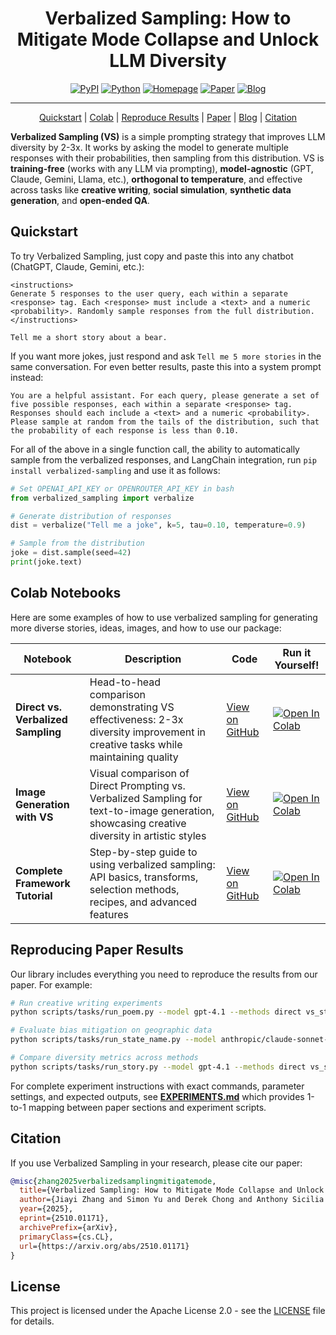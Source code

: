 

<div align="center">
<h1>Verbalized Sampling: How to Mitigate Mode Collapse and Unlock LLM Diversity</h1>

[![PyPI](https://img.shields.io/pypi/v/verbalized-sampling?style=for-the-badge&logo=pypi&logoColor=white)](https://pypi.org/project/verbalized-sampling/) [![Python](https://img.shields.io/pypi/pyversions/verbalized-sampling?style=for-the-badge&logo=python&logoColor=white&label=)](https://pypi.org/project/verbalized-sampling/) [![Homepage](https://img.shields.io/badge/Homepage-4d8cd8?style=for-the-badge&logo=google-chrome&logoColor=white)](https://www.verbalized-sampling.com/) [![Paper](https://img.shields.io/badge/Paper-2510.01171-red?style=for-the-badge)](https://arxiv.org/abs/2510.01171)  [![Blog](https://img.shields.io/badge/Blog-4d8cd8?style=for-the-badge&logo=notion&logoColor=white)](https://simonucl.notion.site/verbalized-sampling)
</div>

---

<p align="center">
  <a href="#quickstart">Quickstart</a> | <a href="#colab-notebooks">Colab</a> | <a href="#reproducing-paper-results">Reproduce Results</a> | <a href="https://arxiv.org/abs/2510.01171">Paper</a> | <a href="https://simonucl.notion.site/verbalized-sampling">Blog</a> | <a href="#citation">Citation</a>
</p>

**Verbalized Sampling (VS)** is a simple prompting strategy that improves LLM diversity by 2-3x. It works by asking the model to generate multiple responses with their probabilities, then sampling from this distribution. VS is **training-free** (works with any LLM via prompting), **model-agnostic** (GPT, Claude, Gemini, Llama, etc.), **orthogonal to temperature**, and effective across tasks like **creative writing**, **social simulation**, **synthetic data generation**, and **open-ended QA**.

## Quickstart

To try Verbalized Sampling, just copy and paste this into any chatbot (ChatGPT, Claude, Gemini, etc.):

```
<instructions>
Generate 5 responses to the user query, each within a separate <response> tag. Each <response> must include a <text> and a numeric <probability>. Randomly sample responses from the full distribution.
</instructions>

Tell me a short story about a bear.
```

If you want more jokes, just respond and ask `Tell me 5 more stories` in the same conversation. For even better results, paste this into a system prompt instead:

```
You are a helpful assistant. For each query, please generate a set of five possible responses, each within a separate <response> tag. Responses should each include a <text> and a numeric <probability>. Please sample at random from the tails of the distribution, such that the probability of each response is less than 0.10.
```

For all of the above in a single function call, the ability to automatically sample from the verbalized responses, and LangChain integration, run `pip install verbalized-sampling` and use it as follows:

```python
# Set OPENAI_API_KEY or OPENROUTER_API_KEY in bash
from verbalized_sampling import verbalize

# Generate distribution of responses
dist = verbalize("Tell me a joke", k=5, tau=0.10, temperature=0.9)

# Sample from the distribution
joke = dist.sample(seed=42)
print(joke.text)
```

## Colab Notebooks

Here are some examples of how to use verbalized sampling for generating more diverse stories, ideas, images, and how to use our package:

| Notebook                           | Description                                                                                                                                  | Code                                             | Run it Yourself!                                                                                                                                                                      |
| ---------------------------------- | -------------------------------------------------------------------------------------------------------------------------------------------- | ------------------------------------------------ | ------------------------------------------------------------------------------------------------------------------------------------------------------------------------------------- |
| **Direct vs. Verbalized Sampling** | Head-to-head comparison demonstrating VS effectiveness: 2-3x diversity improvement in creative tasks while maintaining quality               | [View on GitHub](notebooks/vs_base.ipynb)        | [![Open In Colab](https://colab.research.google.com/assets/colab-badge.svg)](https://colab.research.google.com/drive/1UDk4W5w6gF0dQ9Tpu0sPQethEht51GXL#offline=true&sandboxMode=true) |
| **Image Generation with VS**       | Visual comparison of Direct Prompting vs. Verbalized Sampling for text-to-image generation, showcasing creative diversity in artistic styles | [View on GitHub](notebooks/vs_with_image.ipynb)  | [![Open In Colab](https://colab.research.google.com/assets/colab-badge.svg)](https://colab.research.google.com/drive/1J18VJRnrCjIb6sTivY-znb8C3JsLQCIz#offline=true&sandboxMode=true) |
| **Complete Framework Tutorial**    | Step-by-step guide to using verbalized sampling: API basics, transforms, selection methods, recipes, and advanced features                   | [View on GitHub](notebooks/framework_demo.ipynb) | [![Open In Colab](https://colab.research.google.com/assets/colab-badge.svg)](https://colab.research.google.com/drive/1eC0nIUVC1kyANxxzhNib44qmPphdWy9o#offline=true&sandboxMode=true) |

## Reproducing Paper Results

Our library includes everything you need to reproduce the results from our paper. For example:

```bash
# Run creative writing experiments
python scripts/tasks/run_poem.py --model gpt-4.1 --methods direct vs_standard --num-responses 50

# Evaluate bias mitigation on geographic data
python scripts/tasks/run_state_name.py --model anthropic/claude-sonnet-4 --methods direct vs_standard

# Compare diversity metrics across methods
python scripts/tasks/run_story.py --model gpt-4.1 --methods direct vs_standard vs_cot --metrics diversity ngram
```

For complete experiment instructions with exact commands, parameter settings, and expected outputs, see **[EXPERIMENTS.md](scripts/EXPERIMENTS.md)** which provides 1-to-1 mapping between paper sections and experiment scripts.

## Citation

If you use Verbalized Sampling in your research, please cite our paper:

```bibtex
@misc{zhang2025verbalizedsamplingmitigatemode,
  title={Verbalized Sampling: How to Mitigate Mode Collapse and Unlock LLM Diversity},
  author={Jiayi Zhang and Simon Yu and Derek Chong and Anthony Sicilia and Michael R. Tomz and Christopher D. Manning and Weiyan Shi},
  year={2025},
  eprint={2510.01171},
  archivePrefix={arXiv},
  primaryClass={cs.CL},
  url={https://arxiv.org/abs/2510.01171}
}
```

## License

This project is licensed under the Apache License 2.0 - see the [LICENSE](LICENSE) file for details.
